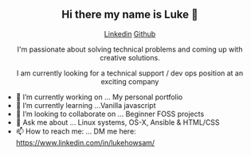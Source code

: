 <h2 align="center">Hi there my name is Luke 👋</h2>   
<p align="center"> 
 <a href="https://www.linkedin.com/in/lukehowsam/">Linkedin</a> 
 <a href="https://github.com/luke-h1/">Github</a> 
</p> 

<p align="center"> 
I'm passionate about solving technical problems and coming up with creative solutions. 
</p> 
 
<p align="center"> 
I am currently looking for a technical support / dev ops position at an exciting company   
</p> 

- 🔭 I’m currently working on ... My personal portfolio 
- 🌱 I’m currently learning ...Vanilla javascript 
- 👯 I’m looking to collaborate on ... Beginner FOSS projects 
- 💬 Ask me about ... Linux systems, OS-X, Ansible & HTML/CSS 
- 📫 How to reach me: ... DM me here: https://www.linkedin.com/in/lukehowsam/ 
